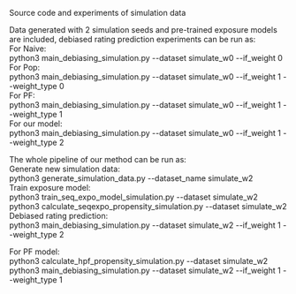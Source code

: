 Source code and experiments of simulation data 

Data generated with 2 simulation seeds and pre-trained exposure models are included, debiased rating prediction experiments can be run as:  
For Naive:  
python3 main_debiasing_simulation.py --dataset simulate_w0 --if_weight 0  
For Pop:  
python3 main_debiasing_simulation.py --dataset simulate_w0 --if_weight 1 --weight_type 0  
For PF:  
python3 main_debiasing_simulation.py --dataset simulate_w0 --if_weight 1 --weight_type 1   
For our model:  
python3 main_debiasing_simulation.py --dataset simulate_w0 --if_weight 1 --weight_type 2   

The whole pipeline of our method can be run as:  
Generate new simulation data:  
python3 generate_simulation_data.py --dataset_name simulate_w2   
Train exposure model:  
python3 train_seq_expo_model_simulation.py --dataset simulate_w2
python3 calculate_seqexpo_propensity_simulation.py --dataset simulate_w2
Debiased rating prediction:  
python3 main_debiasing_simulation.py --dataset simulate_w2 --if_weight 1 --weight_type 2   

For PF model:  
python3 calculate_hpf_propensity_simulation.py --dataset simulate_w2  
python3 main_debiasing_simulation.py --dataset simulate_w2 --if_weight 1 --weight_type 1 
